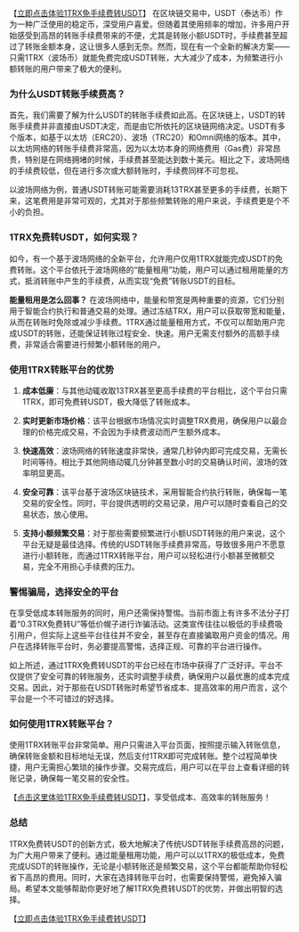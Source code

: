 【[立即点击体验1TRX免手续费转USDT](https://tron.666dxw.com/)】
在区块链交易中，USDT（泰达币）作为一种广泛使用的稳定币，深受用户喜爱。但随着其使用频率的增加，许多用户开始感受到高昂的转账手续费带来的不便，尤其是转账小额USDT时，手续费甚至超过了转账金额本身，这让很多人感到无奈。然而，现在有一个全新的解决方案——只需1TRX（波场币）就能免费完成USDT转账，大大减少了成本，为频繁进行小额转账的用户带来了极大的便利。

### 为什么USDT转账手续费高？

首先，我们需要了解为什么USDT的转账手续费如此高。在区块链上，USDT的转账手续费并非直接由USDT决定，而是由它所依托的区块链网络决定。USDT有多个版本，如基于以太坊（ERC20）、波场（TRC20）和Omni网络的版本。其中，以太坊网络的转账手续费非常高，因为以太坊本身的网络费用（Gas费）非常昂贵，特别是在网络拥堵的时候，手续费甚至能达到数十美元。相比之下，波场网络的手续费较低，但在进行多次或大额转账时，手续费同样不可忽视。

以波场网络为例，普通USDT转账可能需要消耗13TRX甚至更多的手续费，长期下来，这笔费用是非常可观的，尤其对于那些频繁转账的用户来说，手续费更是个不小的负担。

### 1TRX免费转USDT，如何实现？

如今，有一个基于波场网络的全新平台，允许用户仅用1TRX就能完成USDT的免费转账。这个平台依托于波场网络的“能量租用”功能，用户可以通过租用能量的方式，抵消转账中产生的手续费，从而实现“免费”转账USDT的目标。

**能量租用是怎么回事？** 在波场网络中，能量和带宽是两种重要的资源，它们分别用于智能合约执行和普通交易的处理。通过冻结TRX，用户可以获取带宽和能量，从而在转账时免除或减少手续费。1TRX通过能量租用方式，不仅可以帮助用户完成USDT的转账，还能保证转账过程安全、快速。用户无需支付额外的高额手续费，非常适合需要进行频繁小额转账的用户。

### 使用1TRX转账平台的优势

1. **成本低廉**：与其他动辄收取13TRX甚至更高手续费的平台相比，这个平台只需1TRX，即可免费转USDT，极大降低了转账成本。
   
2. **实时更新市场价格**：该平台根据市场情况实时调整TRX费用，确保用户以最合理的价格完成交易，不会因为手续费波动而产生额外成本。

3. **快速高效**：波场网络的转账速度非常快，通常几秒钟内即可完成交易，无需长时间等待。相比于其他网络动辄几分钟甚至数小时的交易确认时间，波场的效率明显更高。

4. **安全可靠**：该平台基于波场区块链技术，采用智能合约执行转账，确保每一笔交易的安全性。同时，平台提供透明的交易记录，用户可以随时查看自己的交易状态，放心使用。

5. **支持小额频繁交易**：对于那些需要频繁进行小额USDT转账的用户来说，这个平台无疑是最佳选择。传统的USDT转账手续费非常高，导致很多用户不愿意进行小额转账，而通过1TRX转账平台，用户可以轻松进行小额甚至微额交易，完全不用担心手续费的压力。

### 警惕骗局，选择安全的平台

在享受低成本转账服务的同时，用户还需保持警惕。当前市面上有许多不法分子打着“0.3TRX免费转U”等低价幌子进行诈骗活动。这类宣传往往以极低的手续费吸引用户，但实际上这些平台往往并不安全，甚至存在直接骗取用户资金的情况。用户在选择转账平台时，务必要提高警惕，选择正规、可靠的平台进行操作。

如上所述，通过1TRX免费转USDT的平台已经在市场中获得了广泛好评。平台不仅提供了安全可靠的转账服务，还实时调整手续费，确保用户以最优惠的成本完成交易。因此，对于那些在USDT转账时希望节省成本、提高效率的用户而言，这个平台是一个不可错过的好选择。

### 如何使用1TRX转账平台？

使用1TRX转账平台非常简单。用户只需进入平台页面，按照提示输入转账信息，确保转账金额和目标地址无误，然后支付1TRX即可完成转账。整个过程简单快捷，用户无需担心繁琐的操作步骤。交易完成后，用户可以在平台上查看详细的转账记录，确保每一笔交易的安全性。

【[点击这里体验1TRX免手续费转USDT](https://tron.666dxw.com/)】，享受低成本、高效率的转账服务！

### 总结

1TRX免费转USDT的创新方式，极大地解决了传统USDT转账手续费高昂的问题，为广大用户带来了便利。通过能量租用功能，用户可以以1TRX的极低成本，免费完成USDT的转账操作，无论是小额转账还是频繁交易，这个平台都能帮助你轻松省下高昂的费用。同时，大家在选择转账平台时，也需要保持警惕，避免掉入骗局。希望本文能够帮助你更好地了解1TRX免费转USDT的优势，并做出明智的选择。

【[立即点击体验1TRX免手续费转USDT](https://tron.666dxw.com/)】